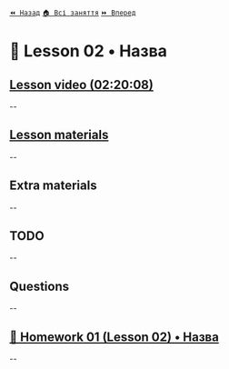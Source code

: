 ﻿[`⏪ Назад`]()  [`🏠 Всі заняття`](../../../readme.md)  [`⏩ Вперед`]()

# 📗 Lesson 02 • Назва

## [Lesson video (02:20:08)]()

--

## [Lesson materials]()

--

## Extra materials

--

## TODO
--

## Questions
--

## [📕 Homework 01 (Lesson 02) • Назва]()
--